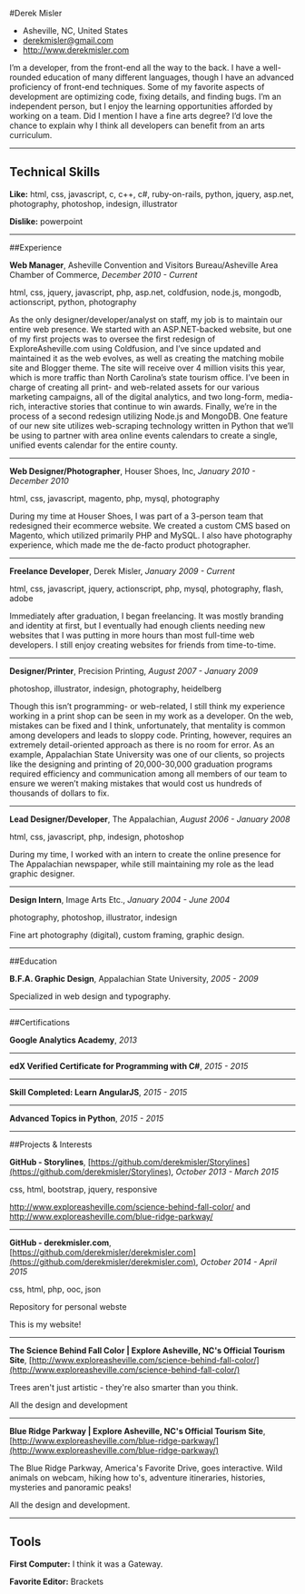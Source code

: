 #Derek Misler
- Asheville, NC, United States
- derekmisler@gmail.com
- http://www.derekmisler.com


I’m a developer, from the front-end all the way to the back. I have a well-rounded education of many different languages, though I have an advanced proficiency of front-end techniques. Some of my favorite aspects of development are optimizing code, fixing details, and finding bugs. I’m an independent person, but I enjoy the learning opportunities afforded by working on a team. Did I mention I have a fine arts degree? I’d love the chance to explain why I think all developers can benefit from an arts curriculum.

---
## Technical Skills
**Like:** html, css, javascript, c, c++, c#, ruby-on-rails, python, jquery, asp.net, photography, photoshop, indesign, illustrator

**Dislike:** powerpoint

---
##Experience

**Web Manager**, Asheville Convention and Visitors Bureau/Asheville Area Chamber of Commerce, *December 2010 - Current*

html, css, jquery, javascript, php, asp.net, coldfusion, node.js, mongodb, actionscript, python, photography

As the only designer/developer/analyst on staff, my job is to maintain our entire web presence. We started with an ASP.NET-backed website, but one of my first projects was to oversee the first redesign of ExploreAsheville.com using Coldfusion, and I’ve since updated and maintained it as the web evolves, as well as creating the matching mobile site and Blogger theme. The site will receive over 4 million visits this year, which is more traffic than North Carolina’s state tourism office. I’ve been in charge of creating all print- and web-related assets for our various marketing campaigns, all of the digital analytics, and two long-form, media-rich, interactive stories that continue to win awards. Finally, we’re in the process of a second redesign utilizing Node.js and MongoDB. One feature of our new site utilizes web-scraping technology written in Python that we’ll be using to partner with area online events calendars to create a single, unified events calendar for the entire county.

---

**Web Designer/Photographer**, Houser Shoes, Inc, *January 2010 - December 2010*

html, css, javascript, magento, php, mysql, photography

During my time at Houser Shoes, I was part of a 3-person team that redesigned their ecommerce website. We created a custom CMS based on Magento, which utilized primarily PHP and MySQL. I also have photography experience, which made me the de-facto product photographer.

---

**Freelance Developer**, Derek Misler, *January 2009 - Current*

html, css, javascript, jquery, actionscript, php, mysql, photography, flash, adobe

Immediately after graduation, I began freelancing. It was mostly branding and identity at first, but I eventually had enough clients needing new websites that I was putting in more hours than most full-time web developers. I still enjoy creating websites for friends from time-to-time.

---

**Designer/Printer**, Precision Printing, *August 2007 - January 2009*

photoshop, illustrator, indesign, photography, heidelberg

Though this isn’t programming- or web-related, I still think my experience working in a print shop can be seen in my work as a developer. On the web, mistakes can be fixed and I think, unfortunately, that mentality is common among developers and leads to sloppy code. Printing, however, requires an extremely detail-oriented approach as there is no room for error. As an example, Appalachian State University was one of our clients, so projects like the designing and printing of 20,000-30,000 graduation programs required efficiency and communication among all members of our team to ensure we weren’t making mistakes that would cost us hundreds of thousands of dollars to fix.

---

**Lead Designer/Developer**, The Appalachian, *August 2006 - January 2008*

html, css, javascript, php, indesign, photoshop

During my time, I worked with an intern to create the online presence for The Appalachian newspaper, while still maintaining my role as the lead graphic designer.

---

**Design Intern**, Image Arts Etc., *January 2004 - June 2004*

photography, photoshop, illustrator, indesign

Fine art photography (digital), custom framing, graphic design.

---

##Education

**B.F.A. Graphic Design**, Appalachian State University, *2005 - 2009*


Specialized in web design and typography.

---

##Certifications

**Google Analytics Academy**, *2013*




---

**edX Verified Certificate for Programming with C#**, *2015 - 2015*




---

**Skill Completed: Learn AngularJS**, *2015 - 2015*




---

**Advanced Topics in Python**, *2015 - 2015*




---

##Projects &amp; Interests

**GitHub - Storylines**, [https://github.com/derekmisler/Storylines](https://github.com/derekmisler/Storylines), *October 2013 - March 2015*

css, html, bootstrap, jquery, responsive

http://www.exploreasheville.com/science-behind-fall-color/ and
http://www.exploreasheville.com/blue-ridge-parkway/
  


---

**GitHub - derekmisler.com**, [https://github.com/derekmisler/derekmisler.com](https://github.com/derekmisler/derekmisler.com), *October 2014 - April 2015*

css, html, php, ooc, json

Repository for personal webste
  
This is my website!

---

**The Science Behind Fall Color | Explore Asheville, NC's Official Tourism Site**, [http://www.exploreasheville.com/science-behind-fall-color/](http://www.exploreasheville.com/science-behind-fall-color/)


Trees aren&#39;t just artistic - they&#39;re also smarter than you think.
  
All the design and development

---

**Blue Ridge Parkway | Explore Asheville, NC's Official Tourism Site**, [http://www.exploreasheville.com/blue-ridge-parkway/](http://www.exploreasheville.com/blue-ridge-parkway/)


The Blue Ridge Parkway, America&#39;s Favorite Drive, goes interactive. Wild animals on webcam, hiking how to&#39;s, adventure itineraries, histories, mysteries and panoramic peaks!
  
All the design and development.

---



## Tools
**First Computer:** I think it was a Gateway.

**Favorite Editor:** Brackets

